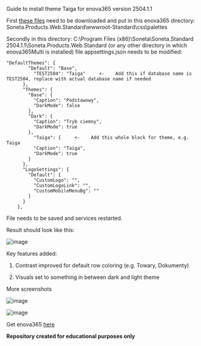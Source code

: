 Guide to install theme Taiga for enova365 version 2504.1.1

First [these files](https://github.com/Websome-pl/CustomTaigaThemeEnova365Websome/tree/main/TaigaTheme) need to be downloaded and put in this enova365 directory: Soneta.Products.Web.Standard\wwwroot-Standard\css\palettes

Secondly in this directory: C:\Program Files (x86)\Soneta\Soneta.Standard 2504.1.1\Soneta.Products.Web.Standard (or any other directory in which enova365Multi is installed) file appsettings.json needs to be modified:

```
"DefaultThemes": {
        "Default": "Base",
	      "TEST2504": "Taiga"     <-    Add this if database name is TEST2504, replace with actual database name if needed
      },
      "Themes": {
        "Base": {
          "Caption": "Podstawowy",
          "DarkMode": false
        },
        "Dark": {
          "Caption": "Tryb ciemny",
          "DarkMode": true
        },
	      "Taiga": {     <-    Add this whole block for theme, e.g. Taiga
          "Caption": "Taiga",
          "DarkMode": true
        }
      },
      "LogoSettings": {
        "Default": {
          "CustomLogo": "",
          "CustomLogoLink": "",
          "CustomMobileMenuBg": ""
        }
      }
    },
```
File needs to be saved and services restarted.

Result should look like this:

![image](https://github.com/user-attachments/assets/63f23f72-ade2-4241-97c7-9e89b8f216dc)

Key features added:

1. Contrast improved for default row coloring (e.g. Towary, Dokumenty)

2. Visuals set to something in between dark and light theme

More screenshots

![image](https://github.com/user-attachments/assets/879623c5-c314-4432-b0b7-05f93e8a7654)

![image](https://github.com/user-attachments/assets/18b16ebf-d949-4b7c-b606-077888ee6ea1)

Get enova365 [here](https://www.enova.pl/)

**Repository created for educational purposes only**
